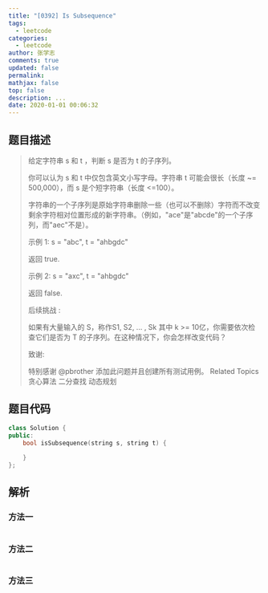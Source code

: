 ```yaml
---
title: "[0392] Is Subsequence"
tags:
  - leetcode
categories:
  - leetcode
author: 张学志
comments: true
updated: false
permalink:
mathjax: false
top: false
description: ...
date: 2020-01-01 00:06:32
---
```


## 题目描述

> 给定字符串 s 和 t ，判断 s 是否为 t 的子序列。 
> 
> 你可以认为 s 和 t 中仅包含英文小写字母。字符串 t 可能会很长（长度 ~= 500,000），而 s 是个短字符串（长度 <=100）。 
> 
> 字符串的一个子序列是原始字符串删除一些（也可以不删除）字符而不改变剩余字符相对位置形成的新字符串。（例如，"ace"是"abcde"的一个子序列，而"aec"不是）。 
> 
> 示例 1: 
> s = "abc", t = "ahbgdc" 
> 
> 返回 true. 
> 
> 示例 2: 
> s = "axc", t = "ahbgdc" 
> 
> 返回 false. 
> 
> 后续挑战 : 
> 
> 如果有大量输入的 S，称作S1, S2, ... , Sk 其中 k >= 10亿，你需要依次检查它们是否为 T 的子序列。在这种情况下，你会怎样改变代码？ 
> 
> 致谢: 
> 
> 特别感谢 @pbrother 添加此问题并且创建所有测试用例。 
> Related Topics 贪心算法 二分查找 动态规划

## 题目代码

```cpp
class Solution {
public:
    bool isSubsequence(string s, string t) {
        
    }
};
```

## 解析

### 方法一

```cpp

```

### 方法二

```cpp

```

### 方法三

```cpp

```

